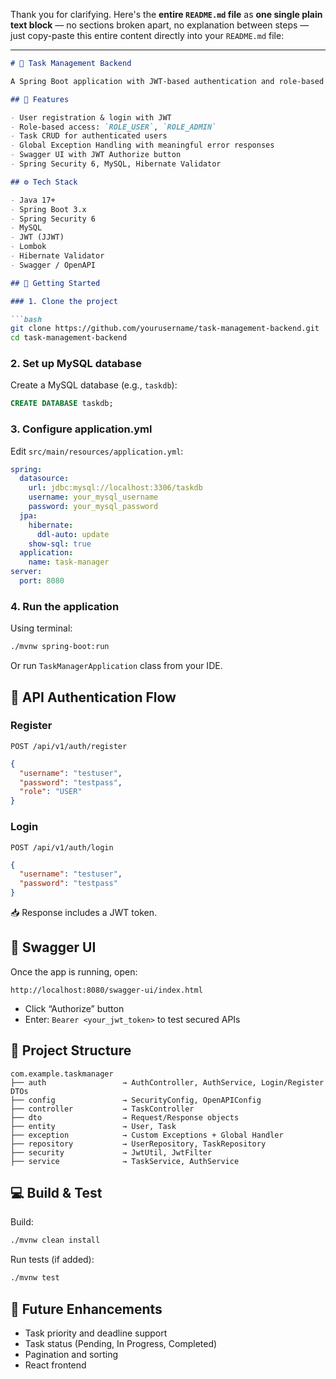 Thank you for clarifying. Here's the **entire `README.md` file** as **one single plain text block** — no sections broken apart, no explanation between steps — just copy-paste this entire content directly into your `README.md` file:

---

```markdown
# 📝 Task Management Backend

A Spring Boot application with JWT-based authentication and role-based access control (User/Admin), designed as the backend for a full-stack Task Management app.

## 🔐 Features

- User registration & login with JWT
- Role-based access: `ROLE_USER`, `ROLE_ADMIN`
- Task CRUD for authenticated users
- Global Exception Handling with meaningful error responses
- Swagger UI with JWT Authorize button
- Spring Security 6, MySQL, Hibernate Validator

## ⚙️ Tech Stack

- Java 17+
- Spring Boot 3.x
- Spring Security 6
- MySQL
- JWT (JJWT)
- Lombok
- Hibernate Validator
- Swagger / OpenAPI

## 🚀 Getting Started

### 1. Clone the project

```bash
git clone https://github.com/yourusername/task-management-backend.git
cd task-management-backend
```

### 2. Set up MySQL database

Create a MySQL database (e.g., `taskdb`):

```sql
CREATE DATABASE taskdb;
```

### 3. Configure application.yml

Edit `src/main/resources/application.yml`:

```yaml
spring:
  datasource:
    url: jdbc:mysql://localhost:3306/taskdb
    username: your_mysql_username
    password: your_mysql_password
  jpa:
    hibernate:
      ddl-auto: update
    show-sql: true
  application:
    name: task-manager
server:
  port: 8080
```

### 4. Run the application

Using terminal:

```bash
./mvnw spring-boot:run
```

Or run `TaskManagerApplication` class from your IDE.

## 🔑 API Authentication Flow

### Register

`POST /api/v1/auth/register`

```json
{
  "username": "testuser",
  "password": "testpass",
  "role": "USER"
}
```

### Login

`POST /api/v1/auth/login`

```json
{
  "username": "testuser",
  "password": "testpass"
}
```

📥 Response includes a JWT token.

## 🧪 Swagger UI

Once the app is running, open:

```
http://localhost:8080/swagger-ui/index.html
```

- Click “Authorize” button
- Enter: `Bearer <your_jwt_token>` to test secured APIs

## 📂 Project Structure

```
com.example.taskmanager
├── auth                 → AuthController, AuthService, Login/Register DTOs
├── config               → SecurityConfig, OpenAPIConfig
├── controller           → TaskController
├── dto                  → Request/Response objects
├── entity               → User, Task
├── exception            → Custom Exceptions + Global Handler
├── repository           → UserRepository, TaskRepository
├── security             → JwtUtil, JwtFilter
├── service              → TaskService, AuthService
```

## 💻 Build & Test

Build:

```bash
./mvnw clean install
```

Run tests (if added):

```bash
./mvnw test
```

## 🔧 Future Enhancements

- Task priority and deadline support
- Task status (Pending, In Progress, Completed)
- Pagination and sorting
- React frontend

